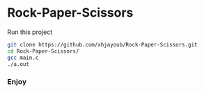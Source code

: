 # Rock-Paper-Scissors
Run this project
```bash
git clone https://github.com/xhjayoub/Rock-Paper-Scissors.git
cd Rock-Paper-Scissors/
gcc main.c
./a.out
```
### Enjoy